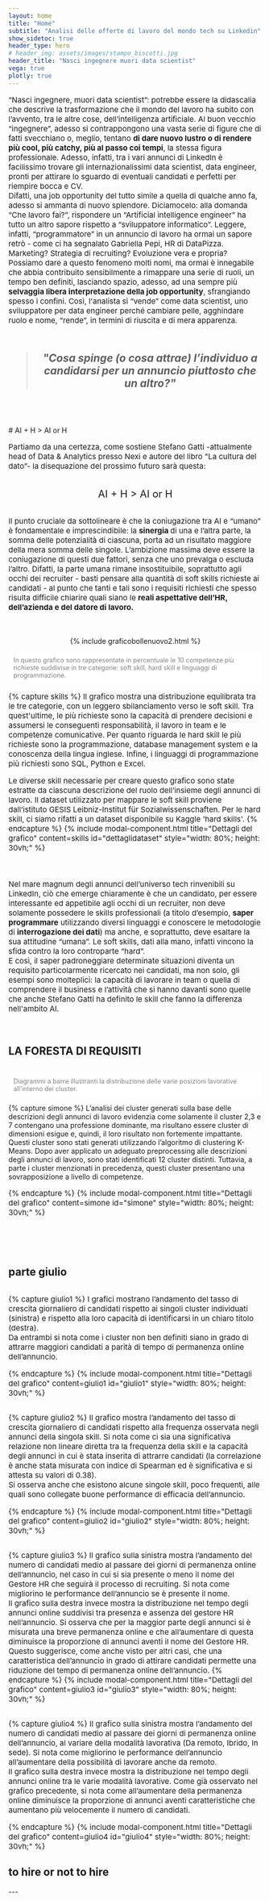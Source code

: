 ```yaml
---
layout: home
title: "Home"
subtitle: "Analisi delle offerte di lavoro del mondo tech su Linkedin"
show_sidetoc: true
header_type: hero
# header_img: assets/images/stampo_biscotti.jpg
header_title: "Nasci ingegnere muori data scientist"
vega: true
plotly: true
---
```


<style>
p {
    font-size: 15px; /* Modifica questo valore per adattarlo alle tue esigenze */
}
</style>

<div class="justified">
<p>
“Nasci ingegnere, muori data scientist”: potrebbe essere la didascalia che descrive la trasformazione che il mondo del lavoro ha subito con l’avvento, tra le altre cose, dell’intelligenza artificiale. Al buon vecchio “ingegnere”, adesso si contrappongono una vasta serie di figure che di fatti svecchiano o, meglio, tentano <b>di dare nuovo lustro o di rendere più cool, più catchy, più al passo coi tempi</b>, la stessa figura professionale. Adesso, infatti, tra i vari annunci di LinkedIn è facilissimo trovare gli internazionalissimi data scientist, data engineer, pronti per attirare lo sguardo di eventuali candidati e perfetti per riempire bocca e CV. <br>
Difatti, una job opportunity del tutto simile a quella di qualche anno fa, adesso si ammanta di nuovo splendore. Diciamocelo: alla domanda “Che lavoro fai?”, rispondere un “Artificial intelligence engineer” ha tutto un altro sapore rispetto a “sviluppatore informatico”. Leggere, infatti, “programmatore” in un annuncio di lavoro ha ormai un sapore retrò - come ci ha segnalato Gabriella Pepi, HR di DataPizza.<br>
Marketing? Strategia di recruiting? Evoluzione vera e propria? Possiamo dare a questo fenomeno molti nomi, ma ormai è innegabile che abbia contribuito sensibilmente a rimappare una serie di ruoli, un tempo ben definiti, lasciando spazio, adesso, ad una sempre più <b>selvaggia libera interpretazione della job opportunity</b>, sfrangiando spesso i confini. Così, l'analista si “vende” come data scientist, uno sviluppatore per data engineer perché cambiare pelle, agghindare ruolo e nome, “rende”, in termini di riuscita e di mera apparenza. <br>

</p>
</div>
<br>
<div>
<div class="container">
    <div class="row justify-content-center">
        <div class="col-lg-8">
            <blockquote style="font-size: 1.5em; font-weight: bold; font-style: italic; text-align: center;">
                "Cosa spinge (o cosa attrae) l’individuo a candidarsi per un annuncio piuttosto che un altro?"
            </blockquote>
        </div>
    </div>
</div>

</div>
<br>
<br>

<br>
# AI + H > AI or H
<br>
<div class="justified">
<p>
Partiamo da una certezza, come sostiene Stefano Gatti -attualmente head of Data & Analytics presso Nexi e autore del libro "La cultura del dato”- la disequazione del prossimo futuro sarà questa: 
<br>
<br><p>

<div style="font-size: 20px; text-align: center;">
    AI + H &gt; AI or H
</div>
<br>
<p>
Il punto cruciale da sottolineare è che la coniugazione tra AI e “umano” è fondamentale e imprescindibile: la <b>sinergia </b> di una e l’altra parte, la somma delle potenzialità di ciascuna, porta ad un risultato maggiore della mera somma delle singole. L’ambizione massima deve essere la coniugazione di questi due fattori, senza che uno prevalga o escluda l’altro.
Difatti, la parte umana rimane insostituibile, soprattutto agli occhi dei recruiter - basti pensare alla quantità di soft skills richieste ai candidati - al punto che tanti e tali sono i requisiti richiesti che spesso risulta difficile chiarire quali siano le <b>reali aspettative dell’HR, dell’azienda e del datore di lavoro.</b><br> 
</p>
<br>
<br>


<div style="display: flex; justify-content: center;">
{% include graficobollenuovo2.html %}
</div>
<p style="font-size: 0.9em; background-color: white; color: grey; padding: 10px;">In questo grafico sono rappresentate in percentuale le 10 competenze più richieste suddivise in tre categorie: soft skill, hard skill e linguaggi di programmazione.</p>


{% capture skills %}
Il grafico mostra una distribuzione equilibrata tra le tre categorie, con un leggero sbilanciamento verso le soft skill. Tra quest'ultime, le più richieste sono la capacità di prendere decisioni e assumersi le conseguenti responsabilità, il lavoro in team e le competenze comunicative. Per quanto riguarda le hard skill le più richieste sono la programmazione, database management system e la conoscenza della lingua inglese. Infine, i linguaggi di programmazione più richiesti sono SQL, Python e Excel.

Le diverse skill necessarie per creare questo grafico sono state estratte da ciascuna descrizione del ruolo dell’insieme degli annunci di lavoro. Il dataset utilizzato per mappare le soft skill proviene dall’istituto GESIS Leibniz-Institut für Sozialwissenschaften. Per le hard skill, ci siamo rifatti a un dataset disponibile su Kaggle 'hard skills'.
{% endcapture %}
{% include modal-component.html title="Dettagli del grafico" content=skills id="dettaglidataset" style="width: 80%; height: 30vh;" %}
<br>
<br>
<br>
<p>
Nel mare magnum degli annunci dell’universo tech rinvenibili su LinkedIn, ciò che emerge chiaramente è che un candidato, per essere interessante ed appetibile agli occhi di un recruiter, non deve solamente possedere le skills professionali (a titolo d’esempio, <b>saper programmare</b> utilizzando diversi linguaggi e conoscere le metodologie di <b>interrogazione dei dati</b>) ma anche, e soprattutto, deve esaltare la sua attitudine “umana”. Le soft skills, dati alla mano, infatti vincono la sfida contro la loro controparte “hard”. <br>
E così, il saper padroneggiare determinate situazioni diventa un requisito particolarmente ricercato nei candidati, ma non solo, gli esempi sono molteplici: la capacità di lavorare in team o quella di comprendere il business e l’attività che si hanno davanti sono quelle che anche Stefano Gatti ha definito le skill che fanno la differenza nell'ambito AI. 
</p>
<br>

<h2 id="la-foresta-di-requisiti">LA FORESTA DI REQUISITI</h2>
<div style="display: flex; justify-content: center; align-items: center;">
  <div style="flex: 1; max-width: 100%;"><vegachart schema-url="{{site.baseurl}}/assets/charts/simone.json"></vegachart></div>
</div>
<p style="font-size: 0.9em; background-color: white; color: grey; padding: 10px;">Diagrammi a barre illustranti la distribuzione delle varie posizioni lavorative all’interno dei cluster.</p>
{% capture simone %}
L’analisi dei cluster generati sulla base delle descrizioni degli annunci di lavoro evidenzia come solamente il cluster 2,3 e 7 contengano una professione dominante, ma risultano essere cluster di dimensioni esigue e, quindi, il loro risultato non fortemente impattante. <br>
Questi cluster sono stati generati utilizzando l’algoritmo di clustering K-Means. Dopo aver applicato un adeguato preprocessing alle descrizioni degli annunci di lavoro, sono stati identificati 12 cluster distinti. Tuttavia, a parte i cluster menzionati in precedenza, questi cluster presentano una sovrapposizione a livello di competenze.

{% endcapture %}
{% include modal-component.html title="Dettagli del grafico" content=simone id="simone" style="width: 80%; height: 30vh;" %}

<div style="display: flex; justify-content: center; align-items: center;">
  <div style="flex: 1; max-width: 100%;"><vegachart schema-url="{{site.baseurl}}/assets/charts/simone2.json"></vegachart></div>
</div>


<div style="display: flex; justify-content: center; align-items: center;">
  <div style="flex: 1; max-width: 100%;"><vegachart schema-url="{{site.baseurl}}/assets/charts/simone skills.json"></vegachart></div>
</div>

<br>
<br>
<br>

<h2 id="parte-giulio"> parte giulio</h2>
<style>
  .image {
    width: 150%;
    height: auto;
  }
</style>

<div style="width: 100%; display: flex; justify-content: center; align-items: center;">
  <div style="width: 120%; margin-left: 0%;">
    <div style="display: flex; justify-content: center; align-items: center; flex-direction: column;">
      <div style="flex: 1; max-width: 180%;"><vegachart schema-url="{{site.baseurl}}/assets/charts/GiulioArt4_ClustSkills.json"></vegachart></div>
    </div>
  </div>
</div>

{% capture giulio1 %}
I grafici mostrano l’andamento del tasso di crescita giornaliero di candidati rispetto ai singoli cluster individuati (sinistra) e rispetto alla loro capacità di identificarsi in un chiaro titolo (destra). <br>
Da entrambi si nota come i cluster non ben definiti siano in grado di attrarre maggiori candidati a parità di tempo di permanenza online dell’annuncio. 

{% endcapture %}
{% include modal-component.html title="Dettagli del grafico" content=giulio1 id="giulio1" style="width: 80%; height: 30vh;" %}

<div style="width: 100%; display: flex; justify-content: center; align-items: center;">
  <div style="width: 120%; margin-left: 0%;">
    <div style="display: flex; justify-content: center; align-items: center; flex-direction: column;">
      <div style="flex: 1; max-width: 180%;"><vegachart schema-url="{{site.baseurl}}/assets/charts/GiulioArt3FACOLTATIVO_Skills (1).json"></vegachart></div>
    </div>
  </div>
</div>

{% capture giulio2 %}
Il grafico mostra l’andamento del tasso di crescita giornaliero di candidati rispetto alla frequenza osservata negli annunci della singola skill. Si nota come ci sia una significativa relazione non lineare diretta tra la frequenza della skill e la capacità degli annunci in cui è stata inserita di attrarre candidati (la correlazione è anche stata misurata con indice di Spearman ed è significativa e si attesta su valori di 0.38). <br>
Si osserva anche che esistono alcune singole skill, poco frequenti, alle quali sono collegate buone performance di efficacia dell’annuncio. 

{% endcapture %}
{% include modal-component.html title="Dettagli del grafico" content=giulio2 id="giulio2" style="width: 80%; height: 30vh;" %}




<div style="width: 100%; display: flex; justify-content: center; align-items: center;">
  <div style="width: 120%; margin-left: 0%;">
    <div style="display: flex; justify-content: center; align-items: center; flex-direction: column;">
      <div style="flex: 1; max-width: 180%;"><vegachart schema-url="{{site.baseurl}}/assets/charts/GiulioArt2_PosterFullName_v3.json"></vegachart></div>
    </div>
  </div>
</div>


{% capture giulio3 %}
Il grafico sulla sinistra mostra l’andamento del numero di candidati medio al passare dei giorni di permanenza online dell’annuncio, nel caso in cui si sia presente o meno il nome del Gestore HR che seguirà il processo di recruiting. Si nota come migliorino le performance dell’annuncio se è presente il nome.<br>
Il grafico sulla destra invece mostra la distribuzione nel tempo degli annunci online suddivisi tra presenza e assenza del gestore HR nell’annuncio. Si osserva che per la maggior parte degli annunci si è misurata una breve permanenza online e che all’aumentare di questa diminuisce la proporzione di annunci aventi il nome del Gestore HR. Questo suggerisce, come anche visto per altri casi, che una caratteristica dell’annuncio in grado di attirare candidati permette una riduzione del tempo di permanenza online dell’annuncio.
{% endcapture %}
{% include modal-component.html title="Dettagli del grafico" content=giulio3 id="giulio3" style="width: 80%; height: 30vh;" %}

<div style="width: 100%; display: flex; justify-content: center; align-items: center;">
  <div style="width: 120%; margin-left: 0%;">
    <div style="display: flex; justify-content: center; align-items: center; flex-direction: column;">
      <div style="flex: 1; max-width: 180%;"><vegachart schema-url="{{site.baseurl}}/assets/charts/GiulioArt1_LocationType_v3.json"></vegachart></div>
    </div>
  </div>
</div>

{% capture giulio4 %}
Il grafico sulla sinistra mostra l’andamento del numero di candidati medio al passare dei giorni di permanenza online dell’annuncio, al variare della modalità lavorativa (Da remoto, Ibrido, In sede). Si nota come migliorino le performance dell’annuncio all’aumentare della possibilità di lavorare anche da remoto. <br>
Il grafico sulla destra invece mostra la distribuzione nel tempo degli annunci online tra le varie modalità lavorative. Come già osservato nel grafico precedente, si nota come all’aumentare della permanenza online diminuisce la proporzione di annunci aventi caratteristiche che aumentano più velocemente il numero di candidati. <br>

{% endcapture %}
{% include modal-component.html title="Dettagli del grafico" content=giulio4 id="giulio4" style="width: 80%; height: 30vh;" %}

<h2 id="to-hire-or-not-to"> to hire or not to hire</h2>
<script type="text/javascript" src="https://ssl.gstatic.com/trends_nrtr/3769_RC01/embed_loader.js"></script> <script type="text/javascript"> trends.embed.renderExploreWidget("TIMESERIES", {"comparisonItem":[{"keyword":"linkedin","geo":"IT","time":"today 12-m"}],"category":0,"property":""}, {"exploreQuery":"geo=IT&q=linkedin&hl=it&date=today 12-m","guestPath":"https://trends.google.it:443/trends/embed/"}); </script>
---
